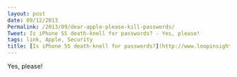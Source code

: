 ```yaml
---
layout: post
date: 09/12/2013
Permalink: /2013/09/dear-apple-please-kill-passwords/
Tweet: Is iPhone 5S death-knell for passwords? - Yes, please!
tags: link, Apple, Security
title: [Is iPhone 5S death-knell for passwords?](http://www.loopinsight.com/2013/09/12/is-iphone-5s-death-knell-for-passwords/)
---
```


<p>Yes, please!</p>